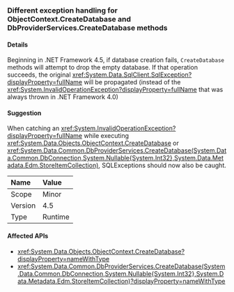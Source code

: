### Different exception handling for ObjectContext.CreateDatabase and DbProviderServices.CreateDatabase methods

#### Details

Beginning in .NET Framework 4.5, if database creation fails, <code>CreateDatabase</code> methods will attempt to drop the empty database. If that operation succeeds, the original <xref:System.Data.SqlClient.SqlException?displayProperty=fullName> will be propagated (instead of the <xref:System.InvalidOperationException?displayProperty=fullName> that was always thrown in .NET Framework 4.0)

#### Suggestion

When catching an <xref:System.InvalidOperationException?displayProperty=fullName> while executing <xref:System.Data.Objects.ObjectContext.CreateDatabase> or <xref:System.Data.Common.DbProviderServices.CreateDatabase(System.Data.Common.DbConnection,System.Nullable{System.Int32},System.Data.Metadata.Edm.StoreItemCollection)>, SQLExceptions should now also be caught.

| Name    | Value       |
|:--------|:------------|
| Scope   |Minor|
|Version|4.5|
|Type|Runtime|

#### Affected APIs

- <xref:System.Data.Objects.ObjectContext.CreateDatabase?displayProperty=nameWithType>
- <xref:System.Data.Common.DbProviderServices.CreateDatabase(System.Data.Common.DbConnection,System.Nullable{System.Int32},System.Data.Metadata.Edm.StoreItemCollection)?displayProperty=nameWithType>

<!--

#### Affected APIs

- `M:System.Data.Objects.ObjectContext.CreateDatabase`
- `M:System.Data.Common.DbProviderServices.CreateDatabase(System.Data.Common.DbConnection,System.Nullable{System.Int32},System.Data.Metadata.Edm.StoreItemCollection)`

-->
